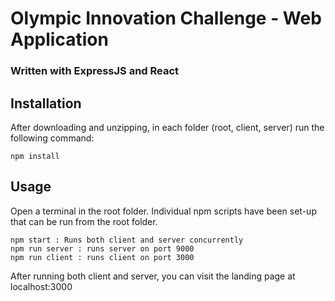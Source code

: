 # Olympic Innovation Challenge - Web Application
### Written with ExpressJS and React

## Installation
After downloading and unzipping, in each folder (root, client, server) run the following command:
```
npm install
```

## Usage

Open a terminal in the root folder. Individual npm scripts have been set-up that can be run from the root folder.
```
npm start : Runs both client and server concurrently
npm run server : runs server on port 9000
npm run client : runs client on port 3000
```
After running both client and server, you can visit the landing page at localhost:3000
